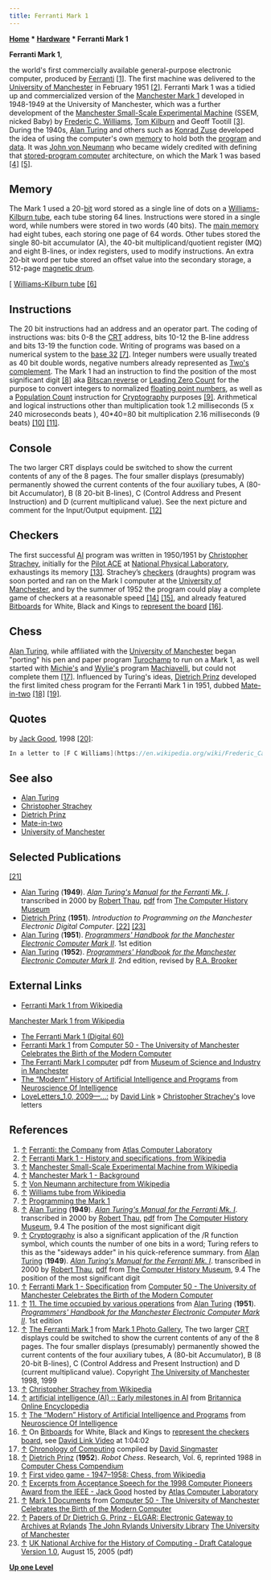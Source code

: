 ```yaml
---
title: Ferranti Mark 1
---
```

**[Home](Home "Home") * [Hardware](Hardware "Hardware") * Ferranti Mark 1**

**Ferranti Mark 1**,

the world's first commercially available general-purpose electronic computer, produced by [Ferranti](https://en.wikipedia.org/wiki/Ferranti) <a id="cite-note-1" href="#cite-ref-1">[1]</a>. The first machine was delivered to the [University of Manchester](University_of_Manchester "University of Manchester") in February 1951 <a id="cite-note-2" href="#cite-ref-2">[2]</a>. Ferranti Mark 1 was a tidied up and commercialized version of the [Manchester Mark 1](https://en.wikipedia.org/wiki/Manchester_Mark_1) developed in 1948-1949 at the University of Manchester, which was a further development of the [Manchester Small-Scale Experimental Machine](https://en.wikipedia.org/wiki/Manchester_Small-Scale_Experimental_Machine) (SSEM, nicked Baby) by [Frederic C. Williams](https://en.wikipedia.org/wiki/Frederic_Calland_Williams), [Tom Kilburn](https://en.wikipedia.org/wiki/Tom_Kilburn) and Geoff Tootill <a id="cite-note-3" href="#cite-ref-3">[3]</a>. During the 1940s, [Alan Turing](Alan_Turing "Alan Turing") and others such as [Konrad Zuse](Konrad_Zuse "Konrad Zuse") developed the idea of using the computer's own [memory](Memory "Memory") to hold both the [program](index.php?title=Program&action=edit&redlink=1 "Program (page does not exist)") and [data](Data "Data"). It was [John von Neumann](John_von_Neumann "John von Neumann") who became widely credited with defining that [stored-program computer](https://en.wikipedia.org/wiki/Stored-program_computer) architecture, on which the Mark 1 was based <a id="cite-note-4" href="#cite-ref-4">[4]</a> <a id="cite-note-5" href="#cite-ref-5">[5]</a>.

## Memory

The Mark 1 used a 20-[bit](Bit "Bit") word stored as a single line of dots on a [Williams-Kilburn tube](https://en.wikipedia.org/wiki/Williams_tube), each tube storing 64 lines. Instructions were stored in a single word, while numbers were stored in two words (40 bits). The [main memory](Memory "Memory") had eight tubes, each storing one page of 64 words. Other tubes stored the single 80-bit accumulator (A), the 40-bit multiplicand/quotient register (MQ) and eight B-lines, or index registers, used to modify instructions. An extra 20-bit word per tube stored an offset value into the secondary storage, a 512-page [magnetic drum](https://en.wikipedia.org/wiki/Magnetic_drum).

\[
[Williams-Kilburn tube](https://en.wikipedia.org/wiki/Williams_tube) <a id="cite-note-6" href="#cite-ref-6">[6]</a>

## Instructions

The 20 bit instructions had an address and an operator part. The coding of instructions was: bits 0-8 the [CRT](https://en.wikipedia.org/wiki/Cathode_ray_tube) address, bits 10-12 the B-line address and bits 13-19 the function code. Writing of programs was based on a numerical system to the [base 32](https://en.wikipedia.org/wiki/Base32) <a id="cite-note-7" href="#cite-ref-7">[7]</a>. Integer numbers were usually treated as 40 bit double words, negative numbers already represented as [Two's complement](General_Setwise_Operations#TheTwosComplement "General Setwise Operations"). The Mark 1 had an instruction to find the position of the most significant digit <a id="cite-note-8" href="#cite-ref-8">[8]</a> aka [Bitscan reverse](index.php?title=Bitscan&action=edit&redlink=1 "Bitscan (page does not exist)") or [Leading Zero Count](index.php?title=Bitscan&action=edit&redlink=1 "Bitscan (page does not exist)") for the purpose to convert integers to normalized [floating point numbers](Float "Float"), as well as a [Population Count](Population_Count "Population Count") instruction for [Cryptography](https://en.wikipedia.org/wiki/Cryptography) purposes <a id="cite-note-9" href="#cite-ref-9">[9]</a>. Arithmetical and logical instructions other than multiplication took 1.2 milliseconds (5 x 240 microseconds beats ), 40\*40=80 bit multiplication 2.16 milliseconds (9 beats) <a id="cite-note-10" href="#cite-ref-10">[10]</a> <a id="cite-note-11" href="#cite-ref-11">[11]</a>.

## Console

[](http://curation.cs.manchester.ac.uk/computer50/www.computer50.org/mark1/ip-fm1.controls.html)
The two larger CRT displays could be switched to show the current contents of any of the 8 pages. The four smaller displays (presumably) permanently showed the current contents of the four auxiliary tubes, A (80-bit Accumulator), B (8 20-bit B-lines), C (Control Address and Present Instruction) and D (current multiplicand value). See the next picture and comment for the Input/Output equipment. <a id="cite-note-12" href="#cite-ref-12">[12]</a>

## Checkers

The first successful [AI](Artificial_Intelligence "Artificial Intelligence") program was written in 1950/1951 by [Christopher Strachey](Christopher_Strachey "Christopher Strachey"), initially for the [Pilot ACE](https://en.wikipedia.org/wiki/Pilot_ACE) at [National Physical Laboratory](https://en.wikipedia.org/wiki/National_Physical_Laboratory,_UK), exhaustings its memory <a id="cite-note-13" href="#cite-ref-13">[13]</a>. Strachey’s [checkers](Checkers "Checkers") (draughts) program was soon ported and ran on the Mark I computer at the [University of Manchester](University_of_Manchester "University of Manchester"), and by the summer of 1952 the program could play a complete game of checkers at a reasonable speed <a id="cite-note-14" href="#cite-ref-14">[14]</a> <a id="cite-note-15" href="#cite-ref-15">[15]</a>, and already featured [Bitboards](Bitboards "Bitboards") for White, Black and Kings to [represent the board](Board_Representation "Board Representation") <a id="cite-note-16" href="#cite-ref-16">[16]</a>.

## Chess

[Alan Turing](Alan_Turing "Alan Turing"), while affiliated with the [University of Manchester](University_of_Manchester "University of Manchester") began "porting" his pen and paper program [Turochamp](Turochamp "Turochamp") to run on a Mark 1, as well started with [Michie's](Donald_Michie "Donald Michie") and [Wylie's](Shaun_Wylie "Shaun Wylie") program [Machiavelli](Machiavelli "Machiavelli"), but could not complete them <a id="cite-note-17" href="#cite-ref-17">[17]</a>. Influenced by Turing's ideas, [Dietrich Prinz](Dietrich_Prinz "Dietrich Prinz") developed the first limited chess program for the Ferranti Mark 1 in 1951, dubbed [Mate-in-two](Mate-in-two "Mate-in-two") <a id="cite-note-18" href="#cite-ref-18">[18]</a> <a id="cite-note-19" href="#cite-ref-19">[19]</a>.

## Quotes

by [Jack Good](Jack_Good "Jack Good"), 1998 <a id="cite-note-20" href="#cite-ref-20">[20]</a>:

```C++
In a letter to [F C Williams](https://en.wikipedia.org/wiki/Frederic_Calland_Williams) in July 1951 I said "A facetious question is whether it is intended to display chess positions on the monitoring tubes". Of course today it is no longer at all facetious. 

```

## See also

- [Alan Turing](Alan_Turing "Alan Turing")
- [Christopher Strachey](Christopher_Strachey "Christopher Strachey")
- [Dietrich Prinz](Dietrich_Prinz "Dietrich Prinz")
- [Mate-in-two](Mate-in-two "Mate-in-two")
- [University of Manchester](University_of_Manchester "University of Manchester")

## Selected Publications

<a id="cite-note-21" href="#cite-ref-21">[21]</a>

- [Alan Turing](Alan_Turing "Alan Turing") (**1949**). *[Alan Turing's Manual for the Ferranti Mk. I](http://www.computerhistory.org/chess/full_record.php?iid=doc-431614f45472f)*. transcribed in 2000 by [Robert Thau](http://www.panix.com/%7Erst/), [pdf](http://archive.computerhistory.org/projects/chess/related_materials/text/2-1.Ferranti_Mark_1_manual.Turing-Alan/2-1.Ferranti_Mark_1_manual.Turing-Alan.1951.UNIVERSITY_OF_MANCHESTER.062303005.pdf) from [The Computer History Museum](The_Computer_History_Museum "The Computer History Museum")
- [Dietrich Prinz](Dietrich_Prinz "Dietrich Prinz") (**1951**). *Introduction to Programming on the Manchester Electronic Digital Computer*. <a id="cite-note-22" href="#cite-ref-22">[22]</a> <a id="cite-note-23" href="#cite-ref-23">[23]</a>
- [Alan Turing](Alan_Turing "Alan Turing") (**1951**). *[Programmers' Handbook for the Manchester Electronic Computer Mark II](http://www.alanturing.net/turing_archive/archive/m/m01/M01-001.html)*. 1st edition
- [Alan Turing](Alan_Turing "Alan Turing") (**1952**). *[Programmers' Handbook for the Manchester Electronic Computer Mark II](http://www.computer50.org/kgill/mark1/progman.html)*. 2nd edition, revised by [R.A. Brooker](http://www.informatik.uni-trier.de/~ley/db/indices/a-tree/b/Brooker:R=_A=.html)

## External Links

- [Ferranti Mark 1 from Wikipedia](https://en.wikipedia.org/wiki/Ferranti_Mark_1)

[Manchester Mark 1 from Wikipedia](https://en.wikipedia.org/wiki/Manchester_Mark_1)

- [The Ferranti Mark 1 (Digital 60)](http://www.digital60.org/birth/manchestercomputers/mark1/ferranti.html)
- [Ferranti Mark 1](http://www.computer50.org/mark1/FM1.html) from [Computer 50 - The University of Manchester Celebrates the Birth of the Modern Computer](http://www.computer50.org/)
- [The Ferranti Mark I computer](http://www.mosi.org.uk/media/34368825/ferranti%20mark%20i%20computer.pdf) pdf from [Museum of Science and Industry in Manchester](https://en.wikipedia.org/wiki/Museum_of_Science_and_Industry_%28Manchester%29)
- [The “Modern” History of Artificial Intelligence and Programs](http://www.macalester.edu/psychology/whathap/ubnrp/intelligence05/MMhistory.html) from [Neuroscience Of Intelligence](http://www.macalester.edu/academics/psychology/whathap/ubnrp/intelligence05/index.html)
- [LoveLetters_1.0, 2009—...:](http://www.alpha60.de/art/love_letters/) by [David Link](http://www.alpha60.de/) » [Christopher Strachey's](Christopher_Strachey "Christopher Strachey") love letters

## References

1. <a id="cite-ref-1" href="#cite-note-1">↑</a> [Ferranti: the Company](http://www.chilton-computing.org.uk/acl/technology/atlas/p001.htm) from [Atlas Computer Laboratory](Atlas_Computer_Laboratory "Atlas Computer Laboratory")
1. <a id="cite-ref-2" href="#cite-note-2">↑</a> [Ferranti Mark 1 - History and specifications, from Wikipedia](https://en.wikipedia.org/wiki/Ferranti_Mark_1#History_and_specifications)
1. <a id="cite-ref-3" href="#cite-note-3">↑</a> [Manchester Small-Scale Experimental Machine from Wikipedia](https://en.wikipedia.org/wiki/Manchester_Small-Scale_Experimental_Machine)
1. <a id="cite-ref-4" href="#cite-note-4">↑</a> [Manchester Mark 1 - Background](https://en.wikipedia.org/wiki/Manchester_Mark_1#Background)
1. <a id="cite-ref-5" href="#cite-note-5">↑</a> [Von Neumann architecture from Wikipedia](https://en.wikipedia.org/wiki/Von_Neumann_architecture)
1. <a id="cite-ref-6" href="#cite-note-6">↑</a> [Williams tube from Wikipedia](https://en.wikipedia.org/wiki/Williams_tube)
1. <a id="cite-ref-7" href="#cite-note-7">↑</a> [Programming the Mark 1](http://www.computer50.org/mark1/program.html)
1. <a id="cite-ref-8" href="#cite-note-8">↑</a> [Alan Turing](Alan_Turing "Alan Turing") (**1949**). *[Alan Turing's Manual for the Ferranti Mk. I](http://www.computerhistory.org/chess/full_record.php?iid=doc-431614f45472f)*. transcribed in 2000 by [Robert Thau](http://www.panix.com/~rst/), [pdf](http://archive.computerhistory.org/projects/chess/related_materials/text/2-1.Ferranti_Mark_1_manual.Turing-Alan/2-1.Ferranti_Mark_1_manual.Turing-Alan.1951.UNIVERSITY_OF_MANCHESTER.062303005.pdf) from [The Computer History Museum](The_Computer_History_Museum "The Computer History Museum"), 9.4 The position of the most significant digit
1. <a id="cite-ref-9" href="#cite-note-9">↑</a> [Cryptography](https://en.wikipedia.org/wiki/Cryptography) is also a significant application of the /R function symbol, which counts the number of one bits in a word; Turing refers to this as the "sideways adder" in his quick-reference summary. from [Alan Turing](Alan_Turing "Alan Turing") (**1949**). *[Alan Turing's Manual for the Ferranti Mk. I](http://www.computerhistory.org/chess/full_record.php?iid=doc-431614f45472f)*. transcribed in 2000 by [Robert Thau](http://www.panix.com/~rst/), [pdf](http://archive.computerhistory.org/projects/chess/related_materials/text/2-1.Ferranti_Mark_1_manual.Turing-Alan/2-1.Ferranti_Mark_1_manual.Turing-Alan.1951.UNIVERSITY_OF_MANCHESTER.062303005.pdf) from [The Computer History Museum](The_Computer_History_Museum "The Computer History Museum"), 9.4 The position of the most significant digit
1. <a id="cite-ref-10" href="#cite-note-10">↑</a> [Ferranti Mark 1 - Specification](http://www.computer50.org/mark1/FM1.html#specification) from [Computer 50 - The University of Manchester Celebrates the Birth of the Modern Computer](http://www.computer50.org/)
1. <a id="cite-ref-11" href="#cite-note-11">↑</a> [11. The time occupied by various operations](http://www.computer50.org/kgill/mark1/progman.html#s11) from [Alan Turing](Alan_Turing "Alan Turing") (**1951**). *[Programmers' Handbook for the Manchester Electronic Computer Mark II](http://www.alanturing.net/turing_archive/archive/m/m01/M01-001.html)*. 1st edition
1. <a id="cite-ref-12" href="#cite-note-12">↑</a> [The Ferranti Mark 1](http://curation.cs.manchester.ac.uk/computer50/www.computer50.org/mark1/ip-fm1.controls.html) from [Mark 1 Photo Gallery](http://curation.cs.manchester.ac.uk/computer50/www.computer50.org/mark1/photogallery.html#fm1), The two larger [CRT](https://en.wikipedia.org/wiki/Cathode_ray_tube) displays could be switched to show the current contents of any of the 8 pages. The four smaller displays (presumably) permanently showed the current contents of the four auxiliary tubes, A (80-bit Accumulator), B (8 20-bit B-lines), C (Control Address and Present Instruction) and D (current multiplicand value). Copyright [The University of Manchester](University_of_Manchester "University of Manchester") 1998, 1999
1. <a id="cite-ref-13" href="#cite-note-13">↑</a> [Christopher Strachey from Wikipedia](https://en.wikipedia.org/wiki/Christopher_Strachey)
1. <a id="cite-ref-14" href="#cite-note-14">↑</a> [artificial intelligence (AI) :: Early milestones in AI](http://www.britannica.com/EBchecked/topic/37146/artificial-intelligence-AI/219091/Early-milestones-in-AI?anchor=ref739464) from [Britannica Online Encyclopedia](https://en.wikipedia.org/wiki/Encyclop%C3%A6dia_Britannica)
1. <a id="cite-ref-15" href="#cite-note-15">↑</a> [The “Modern” History of Artificial Intelligence and Programs](http://www.macalester.edu/psychology/whathap/ubnrp/intelligence05/MMhistory.html) from [Neuroscience Of Intelligence](http://www.macalester.edu/academics/psychology/whathap/ubnrp/intelligence05/index.html)
1. <a id="cite-ref-16" href="#cite-note-16">↑</a> On [Bitboards](Bitboards "Bitboards") for White, Black and Kings to [represent the checkers board](Board_Representation "Board Representation"), see [David Link Video](Ferranti_Mark_1#DavidLinkVideo "Ferranti Mark 1") at 1:04:02
1. <a id="cite-ref-17" href="#cite-note-17">↑</a> [Chronology of Computing](http://www.fbi.fh-darmstadt.de/fileadmin/vmi/chronologie/index.htm) compiled by [David Singmaster](Mathematician#DSingmaster "Mathematician")
1. <a id="cite-ref-18" href="#cite-note-18">↑</a> [Dietrich Prinz](Dietrich_Prinz "Dietrich Prinz") (**1952**). *Robot Chess*. Research, Vol. 6, reprinted 1988 in [Computer Chess Compendium](Computer_Chess_Compendium "Computer Chess Compendium")
1. <a id="cite-ref-19" href="#cite-note-19">↑</a> [First video game - 1947–1958: Chess, from Wikipedia](https://en.wikipedia.org/wiki/First_video_game#1947.E2.80.931958:_Chess)
1. <a id="cite-ref-20" href="#cite-note-20">↑</a> [Excerpts from Acceptance Speech for the 1998 Computer Pioneers Award from the IEEE - Jack Good](http://www.chilton-computing.org.uk/acl/associates/permanent/good.htm) hosted by [Atlas Computer Laboratory](Atlas_Computer_Laboratory "Atlas Computer Laboratory")
1. <a id="cite-ref-21" href="#cite-note-21">↑</a> [Mark 1 Documents](http://www.computer50.org/kgill/mark1/mark1book.html) from [Computer 50 - The University of Manchester Celebrates the Birth of the Modern Computer](http://www.computer50.org/)
1. <a id="cite-ref-22" href="#cite-note-22">↑</a> [Papers of Dr Dietrich G. Prinz - ELGAR: Electronic Gateway to Archives at Rylands](http://archives.li.man.ac.uk/ead/html/gb133nahc-pri-p1.shtml) [The John Rylands University Library](http://www.library.manchester.ac.uk/) [The University of Manchester](University_of_Manchester "University of Manchester")
1. <a id="cite-ref-23" href="#cite-note-23">↑</a> [UK National Archive for the History of Computing - Draft Catalogue Version 1.0](http://www.chstm.manchester.ac.uk/downloads/media,38917,en.pdf), August 15, 2005 (pdf)

**[Up one Level](Hardware "Hardware")**

